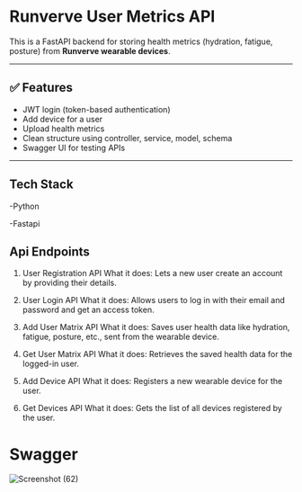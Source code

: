 #  Runverve User Metrics API

This is a FastAPI backend for storing health metrics (hydration, fatigue, posture) from **Runverve wearable devices**.

---

## ✅ Features

- JWT login (token-based authentication)
- Add device for a user
- Upload health metrics
- Clean structure using controller, service, model, schema
- Swagger UI for testing APIs

---

## Tech Stack
-Python

-Fastapi

## Api Endpoints

1. User Registration API
What it does:
Lets a new user create an account by providing their details.

2. User Login API
What it does:
Allows users to log in with their email and password and get an access token.

3. Add User Matrix API
What it does:
Saves user health data like hydration, fatigue, posture, etc., sent from the wearable device.

4. Get User Matrix API
What it does:
Retrieves the saved health data for the logged-in user.

5. Add Device API
What it does:
Registers a new wearable device for the user.

6. Get Devices API
What it does:
Gets the list of all devices registered by the user.


# Swagger

![Screenshot (62)](https://github.com/user-attachments/assets/04ca3493-f815-4bd9-a9a6-3c9f2dccc957)


